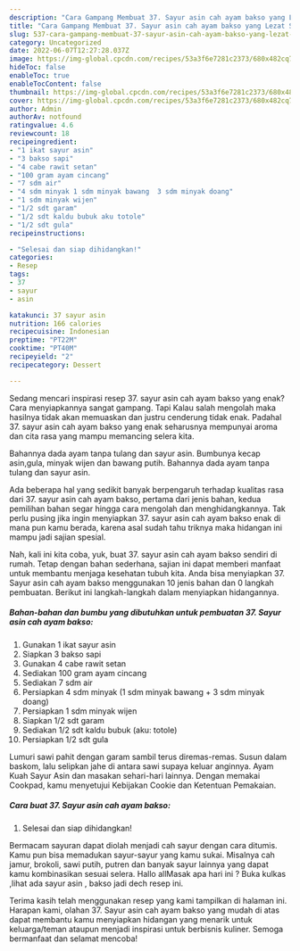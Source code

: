 ```yaml
---
description: "Cara Gampang Membuat 37. Sayur asin cah ayam bakso yang Lezat Sekali"
title: "Cara Gampang Membuat 37. Sayur asin cah ayam bakso yang Lezat Sekali"
slug: 537-cara-gampang-membuat-37-sayur-asin-cah-ayam-bakso-yang-lezat-sekali
category: Uncategorized
date: 2022-06-07T12:27:28.037Z
image: https://img-global.cpcdn.com/recipes/53a3f6e7281c2373/680x482cq70/37-sayur-asin-cah-ayam-bakso-foto-resep-utama.jpg
hideToc: false
enableToc: true
enableTocContent: false
thumbnail: https://img-global.cpcdn.com/recipes/53a3f6e7281c2373/680x482cq70/37-sayur-asin-cah-ayam-bakso-foto-resep-utama.jpg
cover: https://img-global.cpcdn.com/recipes/53a3f6e7281c2373/680x482cq70/37-sayur-asin-cah-ayam-bakso-foto-resep-utama.jpg
author: Admin
authorAv: notfound
ratingvalue: 4.6
reviewcount: 18
recipeingredient:
- "1 ikat sayur asin"
- "3 bakso sapi"
- "4 cabe rawit setan"
- "100 gram ayam cincang"
- "7 sdm air"
- "4 sdm minyak 1 sdm minyak bawang  3 sdm minyak doang"
- "1 sdm minyak wijen"
- "1/2 sdt garam"
- "1/2 sdt kaldu bubuk aku totole"
- "1/2 sdt gula"
recipeinstructions:

- "Selesai dan siap dihidangkan!"
categories:
- Resep
tags:
- 37
- sayur
- asin

katakunci: 37 sayur asin 
nutrition: 166 calories
recipecuisine: Indonesian
preptime: "PT22M"
cooktime: "PT40M"
recipeyield: "2"
recipecategory: Dessert

---
```



Sedang mencari inspirasi resep 37. sayur asin cah ayam bakso yang enak? Cara menyiapkannya sangat gampang. Tapi Kalau salah mengolah maka hasilnya tidak akan memuaskan dan justru cenderung tidak enak. Padahal 37. sayur asin cah ayam bakso yang enak seharusnya mempunyai aroma dan cita rasa yang mampu memancing selera kita.


Bahannya dada ayam tanpa tulang dan sayur asin. Bumbunya kecap asin,gula, minyak wijen dan bawang putih. Bahannya dada ayam tanpa tulang dan sayur asin.

Ada beberapa hal yang sedikit banyak berpengaruh terhadap kualitas rasa dari 37. sayur asin cah ayam bakso, pertama dari jenis bahan, kedua pemilihan bahan segar hingga cara mengolah dan menghidangkannya. Tak perlu pusing jika ingin menyiapkan 37. sayur asin cah ayam bakso enak di mana pun kamu berada, karena asal sudah tahu triknya maka hidangan ini mampu jadi sajian spesial.


Nah, kali ini kita coba, yuk, buat 37. sayur asin cah ayam bakso sendiri di rumah. Tetap dengan bahan sederhana, sajian ini dapat memberi manfaat untuk membantu menjaga kesehatan tubuh kita. Anda bisa menyiapkan 37. Sayur asin cah ayam bakso menggunakan 10 jenis bahan dan 0 langkah pembuatan. Berikut ini langkah-langkah dalam menyiapkan hidangannya.

<!--inarticleads1-->

##### Bahan-bahan dan bumbu yang dibutuhkan untuk pembuatan 37. Sayur asin cah ayam bakso:

1. Gunakan 1 ikat sayur asin
1. Siapkan 3 bakso sapi
1. Gunakan 4 cabe rawit setan
1. Sediakan 100 gram ayam cincang
1. Sediakan 7 sdm air
1. Persiapkan 4 sdm minyak (1 sdm minyak bawang + 3 sdm minyak doang)
1. Persiapkan 1 sdm minyak wijen
1. Siapkan 1/2 sdt garam
1. Sediakan 1/2 sdt kaldu bubuk (aku: totole)
1. Persiapkan 1/2 sdt gula


Lumuri sawi pahit dengan garam sambil terus diremas-remas. Susun dalam baskom, lalu selipkan jahe di antara sawi supaya keluar anginnya. Ayam Kuah Sayur Asin dan masakan sehari-hari lainnya. Dengan memakai Cookpad, kamu menyetujui Kebijakan Cookie dan Ketentuan Pemakaian. 

<!--inarticleads2-->

##### Cara buat 37. Sayur asin cah ayam bakso:


1. Selesai dan siap dihidangkan!

Bermacam sayuran dapat diolah menjadi cah sayur dengan cara ditumis. Kamu pun bisa memadukan sayur-sayur yang kamu sukai. Misalnya cah jamur, brokoli, sawi putih, putren dan banyak sayur lainnya yang dapat kamu kombinasikan sesuai selera. Hallo allMasak apa hari ini ? Buka kulkas ,lihat ada sayur asin , bakso jadi dech resep ini. 

Terima kasih telah menggunakan resep yang kami tampilkan di halaman ini. Harapan kami, olahan 37. Sayur asin cah ayam bakso yang mudah di atas dapat membantu kamu menyiapkan hidangan yang menarik untuk keluarga/teman ataupun menjadi inspirasi untuk berbisnis kuliner. Semoga bermanfaat dan selamat mencoba!
